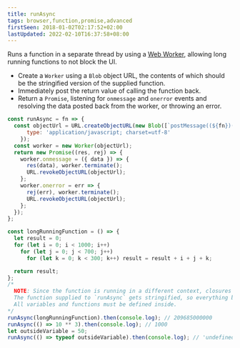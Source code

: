```yaml
---
title: runAsync
tags: browser,function,promise,advanced
firstSeen: 2018-01-02T02:17:52+02:00
lastUpdated: 2022-02-10T16:37:58+08:00
---
```


Runs a function in a separate thread by using a [Web Worker](https://developer.mozilla.org/en-US/docs/Web/API/Web_Workers_API/Using_web_workers), allowing long running functions to not block the UI.

- Create a `Worker` using a `Blob` object URL, the contents of which should be the stringified version of the supplied function.
- Immediately post the return value of calling the function back.
- Return a `Promise`, listening for `onmessage` and `onerror` events and resolving the data posted back from the worker, or throwing an error.

```js
const runAsync = fn => {
  const objectUrl = URL.createObjectURL(new Blob([`postMessage((${fn})());`]), {
      type: 'application/javascript; charset=utf-8'
    });
  const worker = new Worker(objectUrl);
  return new Promise((res, rej) => {
    worker.onmessage = ({ data }) => {
      res(data), worker.terminate();
      URL.revokeObjectURL(objectUrl);
    };
    worker.onerror = err => {
      rej(err), worker.terminate();
      URL.revokeObjectURL(objectUrl);
    };
  });
};
```

```js
const longRunningFunction = () => {
  let result = 0;
  for (let i = 0; i < 1000; i++)
    for (let j = 0; j < 700; j++)
      for (let k = 0; k < 300; k++) result = result + i + j + k;

  return result;
};
/*
  NOTE: Since the function is running in a different context, closures are not supported.
  The function supplied to `runAsync` gets stringified, so everything becomes literal.
  All variables and functions must be defined inside.
*/
runAsync(longRunningFunction).then(console.log); // 209685000000
runAsync(() => 10 ** 3).then(console.log); // 1000
let outsideVariable = 50;
runAsync(() => typeof outsideVariable).then(console.log); // 'undefined'
```
